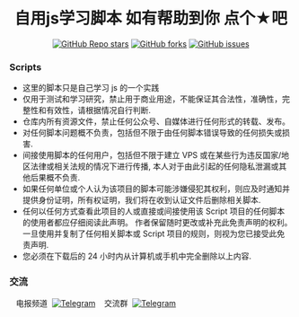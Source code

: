 <div align="center">
<h1 align="center">自用js学习脚本 如有帮助到你 点个★吧</h1>

<a href="https://github.com/meetclover/JavaScript/stargazers"><img alt="GitHub Repo stars" src="https://img.shields.io/github/stars/meetclover/JavaScript?color=yellow&logo=riseup&logoColor=yellow&style=flat-square"></a>
<a href="https://github.com/meetclover/JavaScript/network/members"><img alt="GitHub forks" src="https://img.shields.io/github/forks/meetclover/JavaScript?color=orange&style=flat-square"></a>
<a href="https://github.com/meetclover/JavaScript/issues"><img alt="GitHub issues" src="https://img.shields.io/github/issues/meetclover/JavaScript?color=red&style=flat-square"></a>
</div>
                                           
### Scripts

- 这里的脚本只是自己学习 js 的一个实践
- 仅用于测试和学习研究，禁止用于商业用途，不能保证其合法性，准确性，完整性和有效性，请根据情况自行判断.
- 仓库内所有资源文件，禁止任何公众号、自媒体进行任何形式的转载、发布。
- 对任何脚本问题概不负责，包括但不限于由任何脚本错误导致的任何损失或损害.
- 间接使用脚本的任何用户，包括但不限于建立 VPS 或在某些行为违反国家/地区法律或相关法规的情况下进行传播, 本人对于由此引起的任何隐私泄漏或其他后果概不负责.
- 如果任何单位或个人认为该项目的脚本可能涉嫌侵犯其权利，则应及时通知并提供身份证明，所有权证明，我们将在收到认证文件后删除相关脚本.
- 任何以任何方式查看此项目的人或直接或间接使用该 Script 项目的任何脚本的使用者都应仔细阅读此声明。 作者保留随时更改或补充此免责声明的权利。一旦使用并复制了任何相关脚本或 Script 项目的规则，则视为您已接受此免责声明.
- 您必须在下载后的 24 小时内从计算机或手机中完全删除以上内容.


### 交流

</a>&nbsp;&nbsp;&nbsp;电报频道&nbsp;&nbsp;<a href="https://t.me/+lcqIJcXP4y1mYTE1"><img alt="Telegram" src="https://img.shields.io/badge/chat-telegram-blue.svg?logo=telegram&style=flat-square"/></a>
&nbsp;&nbsp;&nbsp;交流群&nbsp;&nbsp;[![Telegram](https://img.shields.io/static/v1?label=Telegram&message=Chat&color=0088cc)](https://t.me/+tJ8njW5gWbVkMTA9)



